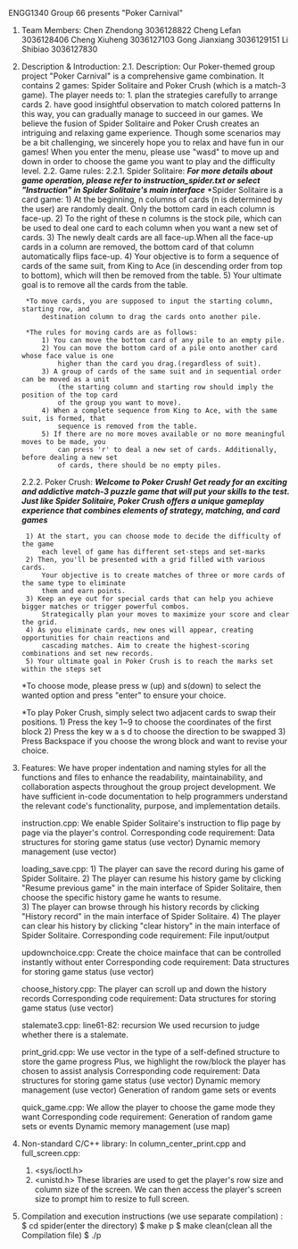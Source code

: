 ENGG1340 Group 66 presents
"Poker Carnival"

1. Team Members:
    Chen Zhendong  3036128822
    Cheng Lefan    3036128406
    Cheng Xiuheng  3036127103
    Gong Jianxiang 3036129151
    Li Shibiao     3036127830


2. Description & Introduction:
2.1. Description:
    Our Poker-themed group project "Poker Carnival" is a comprehensive game combination.
    It contains 2 games: Spider Solitaire and Poker Crush (which is a match-3 game).
    The player needs to:
        1. plan the strategies carefully to arrange cards
        2. have good insightful observation to match colored patterns
    In this way, you can gradually manage to succeed in our games.
    We believe the fusion of Spider Solitaire and Poker Crush creates an intriguing and relaxing game experience.
    Though some scenarios may be a bit challenging, we sincerely hope you to relax and have fun in our games! 
    When you enter the menu, please use "wasd" to move up and down in order to choose the game you want to play and the difficulty level. 
2.2. Game rules:
    2.2.1. Spider Solitaire:
        ***For more details about game operation, please refer to instruction_spider.txt 
        or select "Instruction" in Spider Solitaire's main interface***
        *Spider Solitaire is a card game:
            1) At the beginning, n columns of cards (n is determined by the user) are randomly dealt.
                Only the bottom card in each column is face-up.
            2) To the right of these n columns is the stock pile, which can be used to deal one card 
                to each column when you want a new set of cards. 
            3) The newly dealt cards are all face-up.When all the face-up cards in a column are 
                removed, the bottom card of that column automatically flips face-up. 
            4) Your objective is to form a sequence of cards of the same suit, from King to Ace (in 
                descending order from top to bottom), which will then be removed from the table. 
            5) Your ultimate goal is to remove all the cards from the table.

        *To move cards, you are supposed to input the starting column, starting row, and 
            destination column to drag the cards onto another pile. 

        *The rules for moving cards are as follows:
            1) You can move the bottom card of any pile to an empty pile.
            2) You can move the bottom card of a pile onto another card whose face value is one 
                higher than the card you drag.(regardless of suit).
            3) A group of cards of the same suit and in sequential order can be moved as a unit 
                (the starting column and starting row should imply the position of the top card 
                of the group you want to move).
            4) When a complete sequence from King to Ace, with the same suit, is formed, that 
                sequence is removed from the table.
            5) If there are no more moves available or no more meaningful moves to be made, you 
                can press 'r' to deal a new set of cards. Additionally, before dealing a new set 
                of cards, there should be no empty piles.

    2.2.2. Poker Crush:
        ***Welcome to Poker Crush! Get ready for an exciting and addictive match-3 puzzle game that
        will put your skills to the test. Just like Spider Solitaire, Poker Crush offers a unique 
        gameplay experience that combines elements of strategy, matching, and card games***

        1) At the start, you can choose mode to decide the difficulty of the game
            each level of game has different set-steps and set-marks
        2) Then, you'll be presented with a grid filled with various cards. 
            Your objective is to create matches of three or more cards of the same type to eliminate 
            them and earn points.
        3) Keep an eye out for special cards that can help you achieve bigger matches or trigger powerful combos. 
            Strategically plan your moves to maximize your score and clear the grid.
        4) As you eliminate cards, new ones will appear, creating opportunities for chain reactions and 
            cascading matches. Aim to create the highest-scoring combinations and set new records.
        5) Your ultimate goal in Poker Crush is to reach the marks set within the steps set

      *To choose mode, please press w (up) and s(down) to select the wanted option and 
      press "enter" to ensure your choice.

      *To play Poker Crush, simply select two adjacent cards to swap their positions. 
        1) Press the key 1~9 to choose the coordinates of the first block
        2) Press the key w a s d to choose the direction to be swapped
        3) Press Backspace if you choose the wrong block and want to revise your choice.

4. Features:
    We have proper indentation and naming styles for all the functions and files to enhance the readability, maintainability, 
        and collaboration aspects throughout the group project development.
    We have sufficient in-code documentation to help programmers understand the relevant code's functionality, purpose, 
        and implementation details.
    
    instruction.cpp: 
        We enable Spider Solitaire's instruction to flip page by page via the player's control.
        Corresponding code requirement:
            Data structures for storing game status (use vector)
            Dynamic memory management (use vector)
    
    loading_save.cpp:
        1) The player can save the record during his game of Spider Solitaire.
        2) The player can resume his history game by clicking "Resume previous game" in the main interface of Spider Solitaire, 
            then choose the specific history game he wants to resume.    
        3) The player can browse through his history records by clicking "History record" in the main interface of Spider Solitaire.
        4) The player can clear his history by clicking "clear history" in the main interface of Spider Solitaire.
        Corresponding code requirement:
            File input/output
    
    updownchoice.cpp: 
        Create the choice mainface that can be controlled instantly without enter
        Corresponding code requirement:
            Data structures for storing game status (use vector)
    
    choose_history.cpp: 
        The player can scroll up and down the history records
        Corresponding code requirement:
            Data structures for storing game status (use vector)
    
    stalemate3.cpp: 
        line61-82: recursion
        We used recursion to judge whether there is a stalemate.
    
    print_grid.cpp:
        We use vector in the type of a self-defined structure to store the game progress
        Plus, we highlight the row/block the player has chosen to assist analysis
        Corresponding code requirement:
            Data structures for storing game status (use vector)
            Dynamic memory management (use vector)
            Generation of random game sets or events
    
    quick_game.cpp:
        We allow the player to choose the game mode they want
        Corresponding code requirement:
            Generation of random game sets or events
            Dynamic memory management (use map)
    


5. Non-standard C/C++ library:
In column_center_print.cpp and full_screen.cpp:
    1. <sys/ioctl.h>
    2. <unistd.h>
These libraries are used to get the player's row size and column size of the screen.
We can then access the player's screen size to prompt him to resize to full screen.


6. Compilation and execution instructions (we use separate compilation) :
    $ cd spider(enter the directory)
    $ make p
    $ make clean(clean all the Compilation file)
    $ ./p

